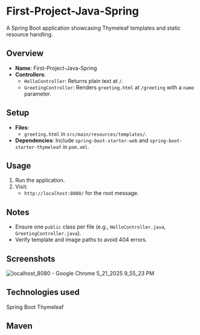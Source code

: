 # First-Project-Java-Spring

A Spring Boot application showcasing Thymeleaf templates and static resource handling.

## Overview
- **Name**: First-Project-Java-Spring
- **Controllers**:
  - `HelloController`: Returns plain text at `/`.
  - `GreetingController`: Renders `greeting.html` at `/greeting` with a `name` parameter.

## Setup
- **Files**:
  - `greeting.html` in `src/main/resources/templates/`.
- **Dependencies**: Include `spring-boot-starter-web` and `spring-boot-starter-thymeleaf` in `pom.xml`.

## Usage
1. Run the application.
2. Visit:
   - `http://localhost:8080/` for the root message.
 
## Notes
- Ensure one `public` class per file (e.g., `HelloController.java`, `GreetingController.java`).
- Verify template and image paths to avoid 404 errors.

## Screenshots
![localhost_8080 - Google Chrome 5_21_2025 9_55_23 PM](https://github.com/user-attachments/assets/bbe44dca-7151-4e9a-b328-432471867800)

## Technologies used
Spring Boot
Thymeleaf

Maven
---
